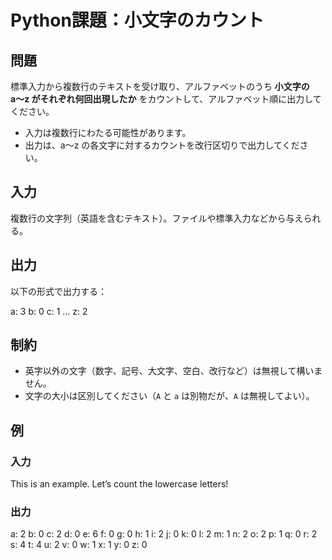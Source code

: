 # Python課題：小文字のカウント

## 問題

標準入力から複数行のテキストを受け取り、アルファベットのうち **小文字の a〜z がそれぞれ何回出現したか** をカウントして、アルファベット順に出力してください。

- 入力は複数行にわたる可能性があります。
- 出力は、a〜z の各文字に対するカウントを改行区切りで出力してください。

## 入力

複数行の文字列（英語を含むテキスト）。ファイルや標準入力などから与えられる。

## 出力

以下の形式で出力する：

a: 3
b: 0
c: 1
...
z: 2



## 制約

- 英字以外の文字（数字、記号、大文字、空白、改行など）は無視して構いません。
- 文字の大小は区別してください（`A` と `a` は別物だが、`A` は無視してよい）。

## 例

### 入力

This is an example.
Let’s count the lowercase letters!

### 出力

a: 2
b: 0
c: 2
d: 0
e: 6
f: 0
g: 0
h: 1
i: 2
j: 0
k: 0
l: 2
m: 1
n: 2
o: 2
p: 1
q: 0
r: 2
s: 4
t: 4
u: 2
v: 0
w: 1
x: 1
y: 0
z: 0